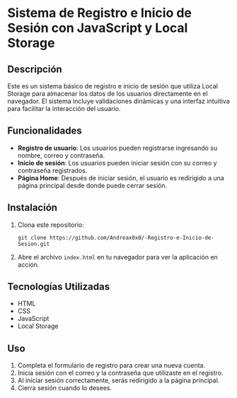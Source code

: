 # Sistema de Registro e Inicio de Sesión con JavaScript y Local Storage

## Descripción

Este es un sistema básico de registro e inicio de sesión que utiliza Local Storage para almacenar los datos de los usuarios directamente en el navegador. El sistema incluye validaciones dinámicas y una interfaz intuitiva para facilitar la interacción del usuario.

## Funcionalidades

- **Registro de usuario**: Los usuarios pueden registrarse ingresando su nombre, correo y contraseña.
- **Inicio de sesión**: Los usuarios pueden iniciar sesión con su correo y contraseña registrados.
- **Página Home**: Después de iniciar sesión, el usuario es redirigido a una página principal desde donde puede cerrar sesión.

## Instalación

1. Clona este repositorio:
    ```
    git clone https://github.com/Andreax0x0/-Registro-e-Inicio-de-Sesion.git
    ```

2. Abre el archivo `index.html` en tu navegador para ver la aplicación en acción.

## Tecnologías Utilizadas

- HTML
- CSS
- JavaScript
- Local Storage

## Uso

1. Completa el formulario de registro para crear una nueva cuenta.
2. Inicia sesión con el correo y la contraseña que utilizaste en el registro.
3. Al iniciar sesión correctamente, serás redirigido a la página principal.
4. Cierra sesión cuando lo desees.

